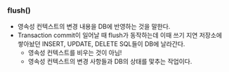 ### flush()
* 영속성 컨텍스트의 변경 내용을 DB에 반영하는 것을 말한다.
* Transaction commit이 일어날 때 flush가 동작하는데 이때 쓰기 지연 저장소에 쌓아놨던 INSERT, UPDATE, DELETE SQL들이 DB에 날라간다.
  * 영속성 컨텍스트를 비우는 것이 아님!
  * 영속성 컨텍스트의 변경 사항들과 DB의 상태를 맟추는 작업이다.
